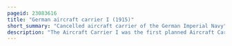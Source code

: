 ```yaml
---
pageid: 23083616
title: "German aircraft carrier I (1915)"
short_summary: "Cancelled aircraft carrier of the German Imperial Navy"
description: "The Aircraft Carrier I was the first planned Aircraft Carrier Conversion Project for the german imperial Navy during World War I. The imperial Navy had previously experimented with Seaplane Carriers though these earlier Conversions were too slow to operate with the high Seas Fleet and carried an insufficient Number of Aircraft. I was supposed to carry between 23 and 30 Aircraft including Fighter Jet Bombers and Torpedoes."
---
```

